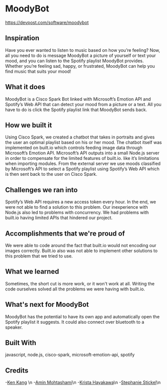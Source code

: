 # MoodyBot
https://devpost.com/software/moodybot

## Inspiration
Have you ever wanted to listen to music based on how you’re feeling? Now, all you need to do is message MoodyBot a picture of yourself or text your mood, and you can listen to the Spotify playlist MoodyBot provides. Whether you’re feeling sad, happy, or frustrated, MoodyBot can help you find music that suits your mood!

## What it does
MoodyBot is a Cisco Spark Bot linked with Microsoft’s Emotion API and Spotify’s Web API that can detect your mood from a picture or a text. All you have to do is click the Spotify playlist link that MoodyBot sends back.

## How we built it
Using Cisco Spark, we created a chatbot that takes in portraits and gives the user an optimal playlist based on his or her mood. The chatbot itself was implemented on built.io which controls feeding image data through Microsoft’s Emotion API. Microsoft’s API outputs into a small Node.js server in order to compensate for the limited features of built.io. like it’s limitations when importing modules. From the external server we use moods classified by Microsoft’s API to select a Spotify playlist using Spotify’s Web API which is then sent back to the user on Cisco Spark.

## Challenges we ran into
Spotify’s Web API requires a new access token every hour. In the end, we were not able to find a solution to this problem. Our inexperience with Node.js also led to problems with concurrency. We had problems with built.io having limited APIs that hindered our project.

## Accomplishments that we're proud of
We were able to code around the fact that built.io would not encoding our images correctly. Built.io also was not able to implement other solutions to this problem that we tried to use.

## What we learned
Sometimes, the short cut is more work, or it won't work at all. Writing the code ourselves solved all the problems we were having with built.io.

## What's next for MoodyBot
MoodyBot has the potential to have its own app and automatically open the Spotify playlist it suggests. It could also connect over bluetooth to a speaker.

## Built With
javascript, node.js, cisco-spark, microsoft-emotion-api, spotify

## Credits
-[Ken Kang](https://github.com/kenkangg) \n
-[Amin Mohtashami](https://github.com/Amin-Mohtashami)\n
-[Krista Hayakawa](https://github.com/kehayakawa)\n
-[Stephanie Stickel](https://github.com/stephstickel)\n
